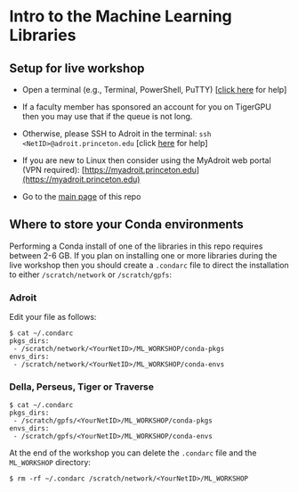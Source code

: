# Intro to the Machine Learning Libraries

## Setup for live workshop

<!--+ Connect to the eduroam wireless network -->

+ Open a terminal (e.g., Terminal, PowerShell, PuTTY) [<a href="https://researchcomputing.princeton.edu/education/training/hardware-and-software-requirements-picscie-workshops" target="_blank">click here</a> for help]

+ If a faculty member has sponsored an account for you on TigerGPU then you may use that if the queue is not long.

+ Otherwise, please SSH to Adroit in the terminal: `ssh <NetID>@adroit.princeton.edu` [click [here](https://researchcomputing.princeton.edu/faq/why-cant-i-login-to-a-clu) for help]

+ If you are new to Linux then consider using the MyAdroit web portal (VPN required): [https://myadroit.princeton.edu](https://myadroit.princeton.edu)

+ Go to the [main page](https://github.com/PrincetonUniversity/intro_ml_libs) of this repo

## Where to store your Conda environments

Performing a Conda install of one of the libraries in this repo requires between 2-6 GB. If you plan on installing one or more libraries during the live workshop then you should create a `.condarc` file to direct the installation to either `/scratch/network` or `/scratch/gpfs`:

### Adroit

Edit your file as follows:

```
$ cat ~/.condarc
pkgs_dirs:
 - /scratch/network/<YourNetID>/ML_WORKSHOP/conda-pkgs
envs_dirs:
 - /scratch/network/<YourNetID>/ML_WORKSHOP/conda-envs
```

### Della, Perseus, Tiger or Traverse

```
$ cat ~/.condarc
pkgs_dirs:
 - /scratch/gpfs/<YourNetID>/ML_WORKSHOP/conda-pkgs
envs_dirs:
 - /scratch/gpfs/<YourNetID>/ML_WORKSHOP/conda-envs
```

At the end of the workshop you can delete the `.condarc` file and the `ML_WORKSHOP` directory:

```
$ rm -rf ~/.condarc /scratch/network/<YourNetID>/ML_WORKSHOP
```
